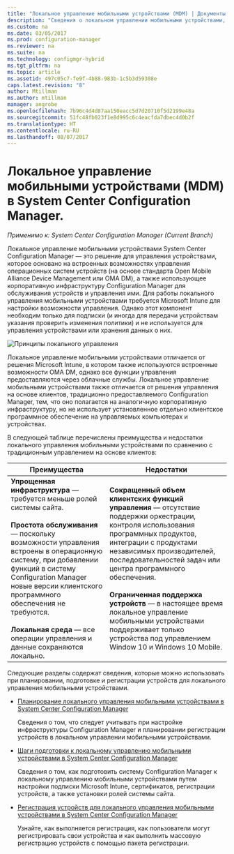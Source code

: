 ```yaml
---
title: "Локальное управление мобильными устройствами (MDM) | Документы Майкрософт"
description: "Сведения о локальном управлении мобильными устройствами, решении для управления устройствами в System Center Configuration Manager."
ms.custom: na
ms.date: 03/05/2017
ms.prod: configuration-manager
ms.reviewer: na
ms.suite: na
ms.technology: configmgr-hybrid
ms.tgt_pltfrm: na
ms.topic: article
ms.assetid: 497c05c7-fe9f-4b88-983b-1c5b3d59308e
caps.latest.revision: "8"
author: Mtillman
ms.author: mtillman
manager: angrobe
ms.openlocfilehash: 7b96c4d4d87aa150eacc5d7d20710f5d2199e48a
ms.sourcegitcommit: 51fc48fb023f1e8d995c6c4eacfda7dbec4d0b2f
ms.translationtype: HT
ms.contentlocale: ru-RU
ms.lasthandoff: 08/07/2017
---
```

# <a name="on-premises-mobile-device-management-mdm-in-system-center-configuration-manager"></a>Локальное управление мобильными устройствами (MDM) в System Center Configuration Manager.

*Применимо к: System Center Configuration Manager (Current Branch)*

Локальное управление мобильными устройствами System Center Configuration Manager — это решение для управления устройствами, которое основано на встроенных возможностях управления операционных систем устройств (на основе стандарта Open Mobile Alliance Device Management или OMA DM), а также использующее корпоративную инфраструктуру Configuration Manager для обслуживания устройств и управления ими. Для работы локального управления мобильными устройствами требуется Microsoft Intune для настройки возможности управления. Однако этот компонент необходим только для подписки (и иногда для передачи устройствам указания проверить изменения политики) и не используется для управления устройствами или хранения данных о них.  

 ![Принципы локального управления](media/On-premises-conceptual.png)  

 Локальное управление мобильными устройствами отличается от решения Microsoft Intune, в котором также используются встроенные возможности OMA DM, однако все функции управления предоставляются через облачные службы.  Локальное управление мобильными устройствами также отличается от решения управления на основе клиентов, традиционно предоставляемого Configuration Manager, тем, что оно полагается на аналогичную корпоративную инфраструктуру, но не использует установленное отдельно клиентское программное обеспечение на управляемых компьютерах и устройствах.  

 В следующей таблице перечислены преимущества и недостатки локального управления мобильными устройствами по сравнению с традиционным управлением на основе клиентов:  

|Преимущества|Недостатки|  
|----------------|-------------------|  
|**Упрощенная инфраструктура** — требуется меньше ролей системы сайта.<br /><br /> **Простота обслуживания** — поскольку возможности управления встроены в операционную систему, при добавлении функций в систему Configuration Manager новые версии клиентского программного обеспечения не требуются.<br /><br /> **Локальная среда** — все операции управления и данные сохраняются локально.|**Сокращенный объем клиентских функций управления** — отсутствие поддержки оркестрации, контроля использования программных продуктов, интеграции с продуктами независимых производителей, последовательностей задач или центра программного обеспечения.<br /><br /> **Ограниченная поддержка устройств** — в настоящее время локальное управление мобильными устройствами поддерживает только устройства под управлением Window 10 и Windows 10 Mobile.|  

 Следующие разделы содержат сведения, которые можно использовать при планировании, подготовке и регистрации устройств для локального управления мобильными устройствами.  

-   [Планирование локального управления мобильными устройствами в System Center Configuration Manager](../plan-design/plan-on-premises-mdm.md)  

     Сведения о том, что следует учитывать при настройке инфраструктуры Configuration Manager и планировании регистрации устройств в локальном управлении мобильными устройствами.  

-   [Шаги подготовки к локальному управлению мобильными устройствами в System Center Configuration Manager](../get-started/preparation-steps-for-on-premises-mdm.md)  

     Сведения о том, как подготовить систему Configuration Manager к локальному управлению мобильными устройствами путем настройки подписки Microsoft Intune, сертификатов, регистрации устройств, а также установки ролей системы сайта.  

-   [Регистрация устройств для локального управления мобильными устройствами в System Center Configuration Manager](../deploy-use/enroll-devices-on-premises-mdm.md)  

     Узнайте, как выполняется регистрация, как пользователи могут регистрировать свои устройства и как выполнить массовую регистрацию устройств с помощью пакета регистрации.  
